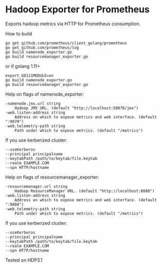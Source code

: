 # Hadoop Exporter for Prometheus
Exports hadoop metrics via HTTP for Prometheus consumption.

How to build
```
go get github.com/prometheus/client_golang/prometheus
go get github.com/prometheus/log
go build namenode_exporter.go
go build resourcemanager_exporter.go
```

or if golang 1.11+
```
export GO111MODULE=on
go build namenode_exporter.go
go build resourcemanager_exporter.go

```

Help on flags of namenode_exporter:
```
-namenode.jmx.url string
    Hadoop JMX URL. (default "http://localhost:50070/jmx")
-web.listen-address string
    Address on which to expose metrics and web interface. (default ":9070")
-web.telemetry-path string
    Path under which to expose metrics. (default "/metrics")
```
If you use kerberized cluster:
```
--useKerberos
--principal principalname
--keytabPath /path/to/keytab/file.keytab
--realm EXAMPLE.COM
--spn HTTP/hostname
```

Help on flags of resourcemanager_exporter:
```
-resourcemanager.url string
    Hadoop ResourceManager URL. (default "http://localhost:8088")
-web.listen-address string
    Address on which to expose metrics and web interface. (default ":9088")
-web.telemetry-path string
    Path under which to expose metrics. (default "/metrics")
```
If you use kerberized cluster:
```
--useKerberos
--principal principalname
--keytabPath /path/to/keytab/file.keytab
--realm EXAMPLE.COM
--spn HTTP/hostname
```

Tested on HDP3.1
